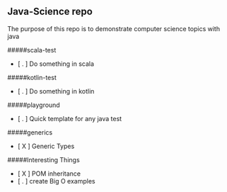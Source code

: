 Java-Science repo
-----------

The purpose of this repo is to demonstrate computer science topics with java

#####scala-test
- [ . ] Do something in scala

#####kotlin-test
- [ . ] Do something in kotlin

#####playground
- [ . ] Quick template for any java test

#####generics
- [ X ] Generic Types

#####Interesting Things
- [ X ] POM inheritance
- [ . ] create Big O examples